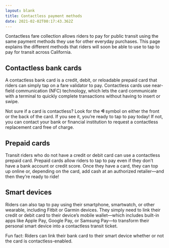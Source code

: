 ```yaml
---
layout: blank
title: Contactless payment methods
date: 2021-02-02T00:17:43.362Z
---
```

Contactless fare collection allows riders to pay for public transit using the same payment methods they use for other everyday purchases. This page explains the different methods that riders will soon be able to use to tap to pay for transit across California.

## Contactless bank cards

A contactless bank card is a credit, debit, or reloadable prepaid card that riders can simply tap on a fare validator to pay. Contactless cards use near-field communication (NFC) technology, which lets the card communicate with a terminal to quickly complete transactions without having to insert or swipe.

Not sure if a card is contactless? Look for the <img src="/assets/uploads/contactless-symbol-small.png" width="10px"> symbol on either the front or the back of the card. If you see it, you’re ready to tap to pay today! If not, you can contact your bank or financial institution to request a contactless replacement card free of charge.

## Prepaid cards

Transit riders who do not have a credit or debit card can use a contactless prepaid card. Prepaid cards allow riders to tap to pay even if they don’t have a bank account or credit score. Once they have a card, they can top up online or, depending on the card, add cash at an authorized retailer—and then they’re ready to ride!

## Smart devices

Riders can also tap to pay using their smartphone, smartwatch, or other wearable, including Fitbit or Garmin devices. They simply need to link their credit or debit card to their device’s mobile wallet—which includes built-in apps like Apple Pay, Google Pay, or Samsung Pay—to transform their personal smart device into a contactless transit ticket. 

Fun fact: Riders can link their bank card to their smart device whether or not the card is contactless-enabled.

<!--EndFragment-->
